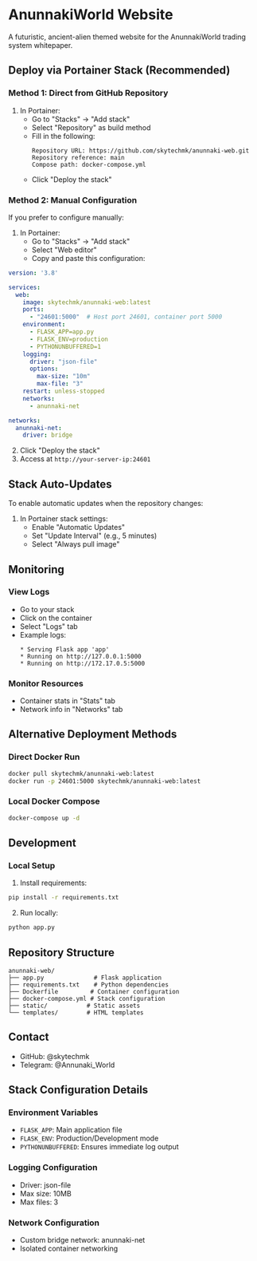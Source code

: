 # AnunnakiWorld Website

A futuristic, ancient-alien themed website for the AnunnakiWorld trading system whitepaper.

## Deploy via Portainer Stack (Recommended)

### Method 1: Direct from GitHub Repository

1. In Portainer:
   - Go to "Stacks" → "Add stack"
   - Select "Repository" as build method
   - Fill in the following:
     ```
     Repository URL: https://github.com/skytechmk/anunnaki-web.git
     Repository reference: main
     Compose path: docker-compose.yml
     ```
   - Click "Deploy the stack"

### Method 2: Manual Configuration

If you prefer to configure manually:
1. In Portainer:
   - Go to "Stacks" → "Add stack"
   - Select "Web editor"
   - Copy and paste this configuration:

```yaml
version: '3.8'

services:
  web:
    image: skytechmk/anunnaki-web:latest
    ports:
      - "24601:5000"  # Host port 24601, container port 5000
    environment:
      - FLASK_APP=app.py
      - FLASK_ENV=production
      - PYTHONUNBUFFERED=1
    logging:
      driver: "json-file"
      options:
        max-size: "10m"
        max-file: "3"
    restart: unless-stopped
    networks:
      - anunnaki-net

networks:
  anunnaki-net:
    driver: bridge
```

2. Click "Deploy the stack"
3. Access at `http://your-server-ip:24601`

## Stack Auto-Updates

To enable automatic updates when the repository changes:
1. In Portainer stack settings:
   - Enable "Automatic Updates"
   - Set "Update Interval" (e.g., 5 minutes)
   - Select "Always pull image"

## Monitoring

### View Logs
- Go to your stack
- Click on the container
- Select "Logs" tab
- Example logs:
  ```
  * Serving Flask app 'app'
  * Running on http://127.0.0.1:5000
  * Running on http://172.17.0.5:5000
  ```

### Monitor Resources
- Container stats in "Stats" tab
- Network info in "Networks" tab

## Alternative Deployment Methods

### Direct Docker Run
```bash
docker pull skytechmk/anunnaki-web:latest
docker run -p 24601:5000 skytechmk/anunnaki-web:latest
```

### Local Docker Compose
```bash
docker-compose up -d
```

## Development

### Local Setup
1. Install requirements:
```bash
pip install -r requirements.txt
```

2. Run locally:
```bash
python app.py
```

## Repository Structure

```
anunnaki-web/
├── app.py              # Flask application
├── requirements.txt    # Python dependencies
├── Dockerfile         # Container configuration
├── docker-compose.yml # Stack configuration
├── static/           # Static assets
└── templates/        # HTML templates
```

## Contact

- GitHub: @skytechmk
- Telegram: @Annunaki_World

## Stack Configuration Details

### Environment Variables
- `FLASK_APP`: Main application file
- `FLASK_ENV`: Production/Development mode
- `PYTHONUNBUFFERED`: Ensures immediate log output

### Logging Configuration
- Driver: json-file
- Max size: 10MB
- Max files: 3

### Network Configuration
- Custom bridge network: anunnaki-net
- Isolated container networking
